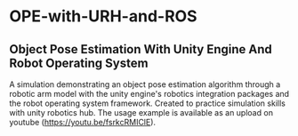 # OPE-with-URH-and-ROS

## Object Pose Estimation With Unity Engine And Robot Operating System

A simulation demonstrating an object pose estimation algorithm through a robotic arm model with the unity engine's robotics integration packages and the robot operating system framework. Created to practice simulation skills with unity robotics hub. The usage example is available as an upload on youtube (https://youtu.be/fsrkcRMIClE).
